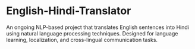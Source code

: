 # English-Hindi-Translator
An ongoing NLP-based project that translates English sentences into Hindi using natural language processing techniques. Designed for language learning, localization, and cross-lingual communication tasks.
